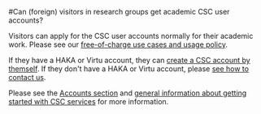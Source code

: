#Can (foreign) visitors in research groups get academic CSC user accounts?

Visitors can apply for the CSC user accounts normally for their academic work. Please see our [free-of-charge use cases and usage policy](https://research.csc.fi/free-of-charge-use-cases).  

If they have a HAKA or Virtu account, they can [create a CSC account by themself](../../accounts/how-to-create-new-user-account.md).
If they don't have a HAKA or Virtu account, please [see how to contact us](../../accounts/how-to-create-new-user-account.md#getting-an-account-without-haka-or-virtu).

Please see the [Accounts section](../../accounts/how-to-create-new-user-account.md) and [general information about getting started with CSC services](https://research.csc.fi/accounts-and-projects) for more information.
